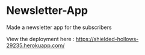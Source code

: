 # Newsletter-App
Made a newsletter app for the subscribers

View the deployment here : https://shielded-hollows-29235.herokuapp.com/

